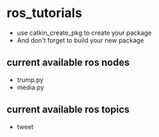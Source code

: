 # ros_tutorials

- use catkin_create_pkg to create your package
- And don't forget to build your new package

## current available ros nodes

- trump.py
- media.py

## current available ros topics

- tweet
